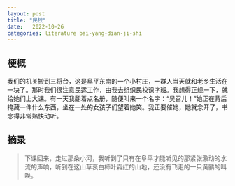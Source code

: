 ```yaml
---
layout: post
title: "民校"
date:   2022-10-26
categories: literature bai-yang-dian-ji-shi
---
```


## 梗概

我们的机关搬到三将台，这是阜平东南的一个小村庄，一群人当天就和老乡生活在一块了。那时我们很注意民运工作，由我去组织民校识字班。我想得正规一下，就给她们上大课。有一天我翻着点名册，随便叫来一个名字：“吴召儿！”她正在背后掩藏一件什么东西，坐在一处的女孩子们望着她笑。我正要催她，她就念开了，书念得非常熟快动听。

## 摘录

> 下课回来，走过那条小河，我听到了只有在阜平才能听见的那紧张激动的水流的声响，听到在这山草衰白柿叶霜红的山地，还没有飞走的一只黄鹂的叫唤。